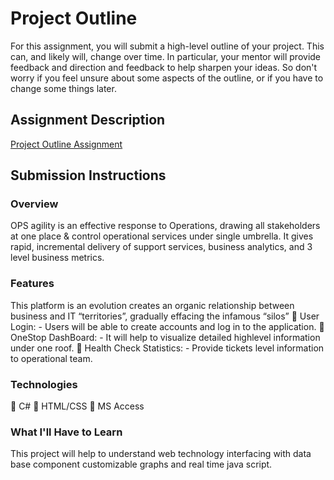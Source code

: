 # Project Outline
For this assignment, you will submit a high-level outline of your project. This can, and likely will, change over time. In particular, your mentor will provide feedback and direction and feedback to help sharpen your ideas. So don't worry if you feel unsure about some aspects of the outline, or if you have to change some things later.

## Assignment Description
[Project Outline Assignment](https://education.launchcode.org/liftoff/assignments/project-outline/)

## Submission Instructions

### Overview
OPS agility is an effective response to Operations, drawing all stakeholders at one place & control operational services under single umbrella. It gives rapid, incremental delivery of support services, business analytics, and 3 level business metrics.

### Features
This platform is an evolution creates an organic relationship between business and IT “territories”, gradually effacing the infamous “silos”
	User Login: - Users will be able to create accounts and log in to the            application. 
	OneStop DashBoard: - It will help to visualize detailed highlevel information under one roof. 
	Health Check Statistics: - Provide tickets level information to operational team.

### Technologies
	C#
	HTML/CSS
	MS Access

### What I'll Have to Learn
This project will help to understand web technology interfacing with data base component customizable graphs and real time java script.
